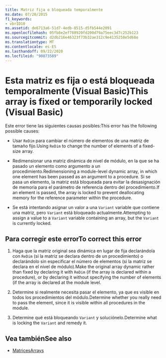 ```yaml
---
title: Matriz fija o bloqueada temporalmente
ms.date: 07/20/2015
f1_keywords:
- vbrID10
ms.assetid: de6713a6-51d7-4edb-8515-d5fb544e2091
ms.openlocfilehash: 05fb8e2ef788920fd200d79a75eec3d7c252b123
ms.sourcegitcommit: d2db216e46323f73b32ae312c9e4135258e5d68e
ms.translationtype: MT
ms.contentlocale: es-ES
ms.lasthandoff: 09/22/2020
ms.locfileid: "90873589"
---
```

# <a name="this-array-is-fixed-or-temporarily-locked-visual-basic"></a><span data-ttu-id="cc041-102">Esta matriz es fija o está bloqueada temporalmente (Visual Basic)</span><span class="sxs-lookup"><span data-stu-id="cc041-102">This array is fixed or temporarily locked (Visual Basic)</span></span>

<span data-ttu-id="cc041-103">Este error tiene las siguientes causas posibles:</span><span class="sxs-lookup"><span data-stu-id="cc041-103">This error has the following possible causes:</span></span>  
  
- <span data-ttu-id="cc041-104">Usar `ReDim` para cambiar el número de elementos de una matriz de tamaño fijo.</span><span class="sxs-lookup"><span data-stu-id="cc041-104">Using `ReDim` to change the number of elements of a fixed-size array.</span></span>  
  
- <span data-ttu-id="cc041-105">Redimensionar una matriz dinámica de nivel de módulo, en la que se ha pasado un elemento como argumento a un procedimiento.</span><span class="sxs-lookup"><span data-stu-id="cc041-105">Redimensioning a module-level dynamic array, in which one element has been passed as an argument to a procedure.</span></span> <span data-ttu-id="cc041-106">Si se pasa un elemento, la matriz está bloqueada para evitar la desasignación de memoria para el parámetro de referencia dentro del procedimiento.</span><span class="sxs-lookup"><span data-stu-id="cc041-106">If an element is passed, the array is locked to prevent deallocating memory for the reference parameter within the procedure.</span></span>  
  
- <span data-ttu-id="cc041-107">Se está intentando asignar un valor a una `Variant` variable que contiene una matriz, pero `Variant` está bloqueado actualmente.</span><span class="sxs-lookup"><span data-stu-id="cc041-107">Attempting to assign a value to a `Variant` variable containing an array, but the `Variant` is currently locked.</span></span>  
  
## <a name="to-correct-this-error"></a><span data-ttu-id="cc041-108">Para corregir este error</span><span class="sxs-lookup"><span data-stu-id="cc041-108">To correct this error</span></span>  
  
1. <span data-ttu-id="cc041-109">Haga que la matriz original sea dinámica en lugar de fija declarándola con `ReDim` (si la matriz se declara dentro de un procedimiento) o declarándolo sin especificar el número de elementos (si la matriz se declara en el nivel de módulo).</span><span class="sxs-lookup"><span data-stu-id="cc041-109">Make the original array dynamic rather than fixed by declaring it with `ReDim` (if the array is declared within a procedure), or by declaring it without specifying the number of elements (if the array is declared at the module level.</span></span>  
  
2. <span data-ttu-id="cc041-110">Determine si realmente necesita pasar el elemento, ya que es visible en todos los procedimientos del módulo.</span><span class="sxs-lookup"><span data-stu-id="cc041-110">Determine whether you really need to pass the element, since it is visible within all procedures in the module.</span></span>  
  
3. <span data-ttu-id="cc041-111">Determine qué está bloqueando `Variant` y soluciónelo.</span><span class="sxs-lookup"><span data-stu-id="cc041-111">Determine what is locking the `Variant` and remedy it.</span></span>  
  
## <a name="see-also"></a><span data-ttu-id="cc041-112">Vea también</span><span class="sxs-lookup"><span data-stu-id="cc041-112">See also</span></span>

- [<span data-ttu-id="cc041-113">Matrices</span><span class="sxs-lookup"><span data-stu-id="cc041-113">Arrays</span></span>](../../programming-guide/language-features/arrays/index.md)
